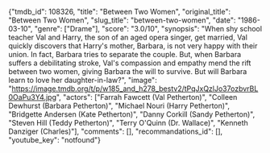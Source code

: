 {"tmdb_id": 108326, "title": "Between Two Women", "original_title": "Between Two Women", "slug_title": "between-two-women", "date": "1986-03-10", "genre": ["Drame"], "score": "3.0/10", "synopsis": "When shy school teacher Val and Harry, the son of an aged opera singer, get married, Val quickly discovers that Harry's mother, Barbara, is not very happy with their union. In fact, Barbara tries to separate the couple. But, when Barbara suffers a debilitating stroke, Val's compassion and empathy mend the rift between two women, giving Barbara the will to survive. But will Barbara learn to love her daughter-in-law?", "image": "https://image.tmdb.org/t/p/w185_and_h278_bestv2/tPqJxQzlJo37ozbvrBL0OaPu3Y4.jpg", "actors": ["Farrah Fawcett (Val Petherton)", "Colleen Dewhurst (Barbara Petherton)", "Michael Nouri (Harry Petherton)", "Bridgette Andersen (Kate Petherton)", "Danny Corkill (Sandy Petherton)", "Steven Hill (Teddy Petherton)", "Terry O'Quinn (Dr. Wallace)", "Kenneth Danziger (Charles)"], "comments": [], "recommandations_id": [], "youtube_key": "notfound"}